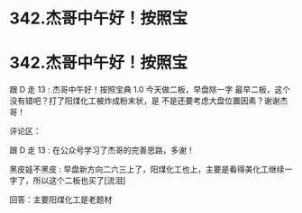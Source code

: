 # 342.杰哥中午好！按照宝

# 342.杰哥中午好！按照宝

跟 D 走 13 : 杰哥中午好！按照宝典 1.0 今天做二板，早盘除一字 最早二板，这个没有错吧？打了阳煤化工被炸成粉末状，是 不是还要考虑大盘位置因素？谢谢杰哥！

评论区：

跟 D 走 13 : 在公众号学习了杰哥的完善思路，多谢！

黑皮娃不黑皮 : 早盘新方向二六三上了，阳煤化工也上，主要是看得美化工继续一字了，所以这个二板也买了[流泪]

回答：主要阳煤化工是老题材